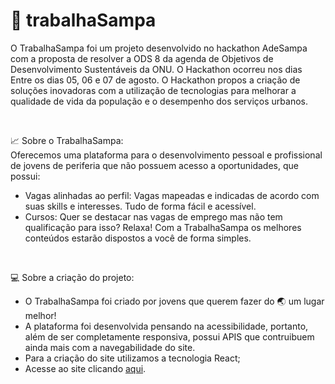 # 🖤 trabalhaSampa
O TrabalhaSampa foi um projeto desenvolvido no hackathon AdeSampa com a proposta de resolver a ODS 8 da agenda de Objetivos de Desenvolvimento Sustentáveis
da ONU. O Hackathon ocorreu nos dias Entre os dias 05, 06 e 07 de agosto. O Hackathon propos a criação de soluções inovadoras com a utilização 
de tecnologias para melhorar a qualidade de vida da população e o desempenho dos serviços urbanos.

<br>

📈 Sobre o TrabalhaSampa: <br>
Oferecemos uma plataforma para o desenvolvimento pessoal e profissional de jovens de periferia que não possuem acesso a oportunidades, que possui: <br>
- Vagas alinhadas ao perfil: Vagas mapeadas e indicadas de acordo com suas skills e interesses. Tudo de forma fácil e acessível. <br>
- Cursos: Quer se destacar nas vagas de emprego mas não tem qualificação para isso? Relaxa! Com a TrabalhaSampa os melhores conteúdos estarão dispostos a você de forma simples.

<br>

💻 Sobre a criação do projeto: <br>
- O TrabalhaSampa foi criado por jovens que querem fazer do 🌏 um lugar melhor! 
- A plataforma foi desenvolvida pensando na acessibilidade, portanto, além de ser completamente responsiva, possui APIS que contruibuem ainda mais com a navegabilidade do site. <br>
- Para a criação do site utilizamos a tecnologia React;
- Acesse ao site clicando <a href="https://trabalha-sampa.herokuapp.com/">aqui</a>.
